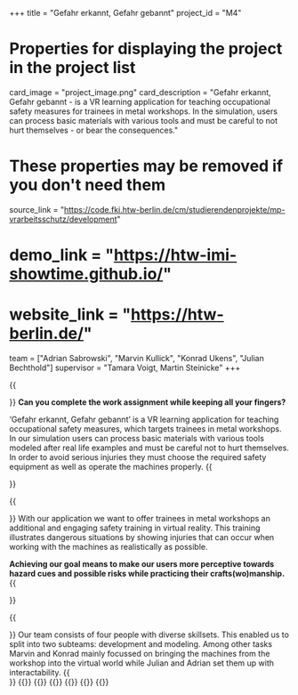+++
title = "Gefahr erkannt, Gefahr gebannt"
project_id = "M4"

# Properties for displaying the project in the project list
card_image = "project_image.png"
card_description = "Gefahr erkannt, Gefahr gebannt - is a VR learning application for teaching occupational safety measures for trainees in metal workshops. In the simulation, users can process basic materials with various tools and must be careful to not hurt themselves - or bear the consequences."

# These properties may be removed if you don't need them
source_link = "https://code.fki.htw-berlin.de/cm/studierendenprojekte/mp-vrarbeitsschutz/development"
# demo_link = "https://htw-imi-showtime.github.io/"
# website_link = "https://htw-berlin.de/"

team = ["Adrian Sabrowski", "Marvin Kullick", "Konrad Ukens", "Julian Bechthold"]
supervisor = "Tamara Voigt, Martin Steinicke"
+++

{{<section title="Summary">}}
**Can you complete the work assignment while keeping all your fingers?**

‘Gefahr erkannt, Gefahr gebannt’ is a VR learning application for teaching occupational safety measures, which targets trainees in metal workshops.
In our simulation users can process basic materials with various tools modeled after real life examples and must be careful not to hurt themselves.
In order to avoid serious injuries they must choose the required safety equipment as well as operate the machines properly.
{{</section>}}

{{<section title="Our Goal">}}
With our application we want to offer trainees in metal workshops an additional and engaging safety training in virtual reality.
This training illustrates dangerous situations by showing injuries that can occur when working with the machines as realistically as possible.

**Achieving our goal means to make our users more perceptive towards hazard cues and possible risks while practicing their crafts(wo)manship.**
{{</section>}}

{{<section title="Our Team">}}
Our team consists of four people with diverse skillsets. This enabled us to split into two subteams: development and modeling. Among other tasks Marvin and Konrad mainly focussed on bringing the machines from the workshop into the virtual world while Julian and Adrian set them up with interactability. 
{{</section>}}
{{<gallery>}}
	{{<team-member image="adrian.jpg" name="Adrian Sabrowski">}}
	{{<team-member image="marvin.jpg" name="Marvin Kullick">}}
	{{<team-member image="julian.png" name="Julian Bechthold">}}
	{{<team-member image="konrad.png" name="Konrad Ukens">}}
{{</gallery>}}